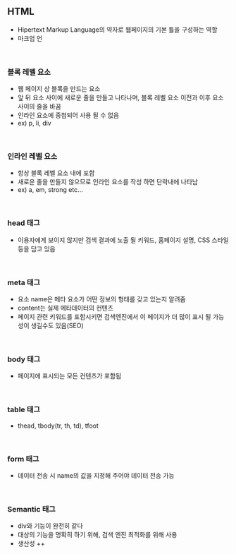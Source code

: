 ## HTML
+ Hipertext Markup Language의 약자로 웹페이지의 기본 틀을 구성하는 역할
+ 마크업 언
<br>

### 블록 레벨 요소
+ 웹 페이지 상 블록을 만드는 요소
+ 앞 뒤 요소 사이에 새로운 줄을 만들고 나타나며, 블록 레벨 요소 이전과 이후 요소 사이의 줄을 바꿈
+ 인라인 요소에 중첩되어 사용 될 수 없음
+ ex) p, li, div
<br>

### 인라인 레벨 요소
+ 항상 블록 레벨 요소 내에 포함
+ 새로운 줄을 만들지 않으므로 인라인 요소를 작성 하면 단락내에 나타남 
+ ex) a, em, strong etc...
<br>

### head 태그
+ 이용자에게 보이지 않지만 검색 결과에 노출 될 키워드, 홈페이지 설명, CSS 스타일 등을 담고 있음
<br>

### meta 태그
+ 요소 name은 메타 요소가 어떤 정보의 형태를 갖고 있는지 알려줌
+ content는 실제 메타데이터의 컨텐츠
+ 페이지 관련 키워드를 포함시키면 검색엔진에서 이 페이지가 더 많이 표시 될 가능성이 생길수도 있음(SEO)
<br>

### body 태그
+ 페이지에 표시되는 모든 컨텐츠가 포함됨
<br>

### table 태그
+ thead, tbody(tr, th, td), tfoot
<br>

### form 태그
+ 데이터 전송 시 name의 값을 지정해 주어야 데이터 전송 가능 
<br>

### Semantic 태그 
+ div와 기능이 완전히 같다
+ 대상의 기능을 명확히 하기 위해, 검색 엔진 최적화를 위해 사용
+ 생산성 ++
  
  
